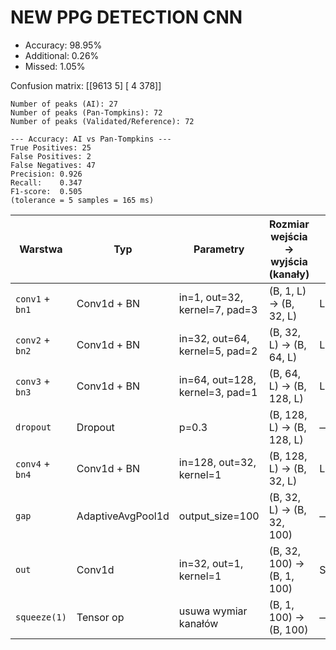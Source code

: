 # NEW PPG DETECTION CNN
- Accuracy: 98.95%
- Additional: 0.26%
- Missed: 1.05%

Confusion matrix:
[[9613    5]
 [   4  378]]

```[run_ai_ppg] AI model detected 53 peaks in total.
Number of peaks (AI): 27
Number of peaks (Pan-Tompkins): 72
Number of peaks (Validated/Reference): 72

--- Accuracy: AI vs Pan-Tompkins ---
True Positives: 25
False Positives: 2
False Negatives: 47
Precision: 0.926
Recall:    0.347
F1-score:  0.505
(tolerance = 5 samples = 165 ms)

```

| Warstwa              | Typ              | Parametry                         | Rozmiar wejścia → wyjścia (kanały) | Aktywacja       |
|----------------------|------------------|-----------------------------------|-------------------------------------|-----------------|
| `conv1` + `bn1`      | Conv1d + BN      | in=1, out=32, kernel=7, pad=3     | (B, 1, L) → (B, 32, L)             | LeakyReLU(0.1)  |
| `conv2` + `bn2`      | Conv1d + BN      | in=32, out=64, kernel=5, pad=2    | (B, 32, L) → (B, 64, L)            | LeakyReLU(0.1)  |
| `conv3` + `bn3`      | Conv1d + BN      | in=64, out=128, kernel=3, pad=1   | (B, 64, L) → (B, 128, L)           | LeakyReLU(0.1)  |
| `dropout`            | Dropout          | p=0.3                             | (B, 128, L) → (B, 128, L)          | —               |
| `conv4` + `bn4`      | Conv1d + BN      | in=128, out=32, kernel=1          | (B, 128, L) → (B, 32, L)           | LeakyReLU(0.1)  |
| `gap`                | AdaptiveAvgPool1d| output_size=100                   | (B, 32, L) → (B, 32, 100)          | —               |
| `out`                | Conv1d           | in=32, out=1, kernel=1            | (B, 32, 100) → (B, 1, 100)         | Sigmoid         |
| `squeeze(1)`         | Tensor op        | usuwa wymiar kanałów              | (B, 1, 100) → (B, 100)             | —               |
